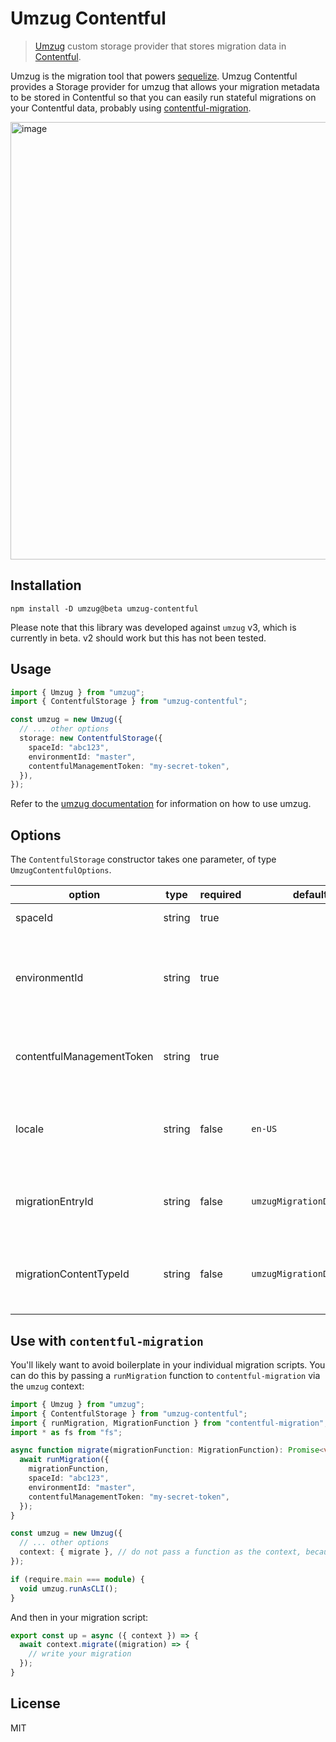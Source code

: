 # Umzug Contentful

> [Umzug](https://www.npmjs.com/package/umzug) custom storage provider that stores migration data in [Contentful](https://www.contentful.com/).

Umzug is the migration tool that powers [sequelize](https://www.npmjs.com/package/sequelize). Umzug Contentful provides a Storage provider for umzug that allows your migration metadata to be stored in Contentful so that you can easily run stateful migrations on your Contentful data, probably using [contentful-migration](https://github.com/contentful/contentful-migration).

<img width="700" alt="image" src="https://user-images.githubusercontent.com/2362668/133118293-432dbe54-029d-4d4a-b743-765e57624d57.png">

## Installation

```shell
npm install -D umzug@beta umzug-contentful
```

Please note that this library was developed against `umzug` v3, which is currently in beta. v2 should work but this has not been tested.

## Usage

```typescript
import { Umzug } from "umzug";
import { ContentfulStorage } from "umzug-contentful";

const umzug = new Umzug({
  // ... other options
  storage: new ContentfulStorage({
    spaceId: "abc123",
    environmentId: "master",
    contentfulManagementToken: "my-secret-token",
  }),
});
```

Refer to the [umzug documentation](https://github.com/sequelize/umzug) for information on how to use umzug.

## Options

The `ContentfulStorage` constructor takes one parameter, of type `UmzugContentfulOptions`.

option                      | type      | required  | default       | description
---                         |---        |---        |---            |---
spaceId                     | string    | true      |               | Contentful Space ID
environmentId               | string    | true      |               | Contentful Environment ID (use `master` if you're not sure what this means)
contentfulManagementToken   | string    | true      |               | Access token for [Contentful's Management API](https://www.contentful.com/developers/docs/references/authentication/#the-content-management-api)
locale                      | string    | false     |`en-US`        | Locale to store data against, must be one you've configured
migrationEntryId            | string    | false     | `umzugMigrationDataEntry` | ID of the entry migration data will be stored in
migrationContentTypeId      | string    | false     | `umzugMigrationData` | ID of the content type migration data will be stored against

## Use with `contentful-migration`

You'll likely want to avoid boilerplate in your individual migration scripts. You can do this by passing a `runMigration` function to `contentful-migration` via the `umzug` context:

```typescript
import { Umzug } from "umzug";
import { ContentfulStorage } from "umzug-contentful";
import { runMigration, MigrationFunction } from "contentful-migration";
import * as fs from "fs";

async function migrate(migrationFunction: MigrationFunction): Promise<void> {
  await runMigration({
    migrationFunction,
    spaceId: "abc123",
    environmentId: "master",
    contentfulManagementToken: "my-secret-token",
  });
}

const umzug = new Umzug({
  // ... other options
  context: { migrate }, // do not pass a function as the context, because umzug will call it instead of passing it through
});

if (require.main === module) {
  void umzug.runAsCLI();
}
```

And then in your migration script:

```typescript
export const up = async ({ context }) => {
  await context.migrate((migration) => {
    // write your migration
  });
}
```

## License

MIT
